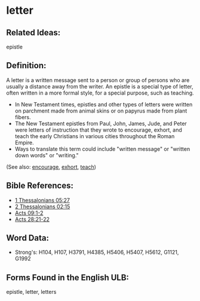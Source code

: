 # letter

## Related Ideas:

epistle

## Definition:

A letter is a written message sent to a person or group of persons who are usually a distance away from the writer. An epistle is a special type of letter, often written in a more formal style, for a special purpose, such as teaching.

* In New Testament times, epistles and other types of letters were written on parchment made from animal skins or on papyrus made from plant fibers.
* The New Testament epistles from Paul, John, James, Jude, and Peter were letters of instruction that they wrote to encourage, exhort, and teach the early Christians in various cities throughout the Roman Empire.
* Ways to translate this term could include "written message" or "written down words" or "writing."

(See also: [encourage](../other/courage.md), [exhort](../kt/exhort.md), [teach](../other/teach.md))

## Bible References:

* [1 Thessalonians 05:27](rc://en/tn/help/1th/05/27)
* [2 Thessalonians 02:15](rc://en/tn/help/2th/02/15)
* [Acts 09:1-2](rc://en/tn/help/act/09/01)
* [Acts 28:21-22](rc://en/tn/help/act/28/21)

## Word Data:

* Strong's: H104, H107, H3791, H4385, H5406, H5407, H5612, G1121, G1992

## Forms Found in the English ULB:

epistle, letter, letters
